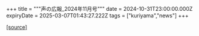 +++
title = """声の広報_2024年11月号"""
date = 2024-10-31T23:00:00.000Z
expiryDate = 2025-03-07T01:43:27.222Z
tags = ["kuriyama","news"]
+++


[[source]](https://www.town.kuriyama.hokkaido.jp/site/koho/29277.html)

